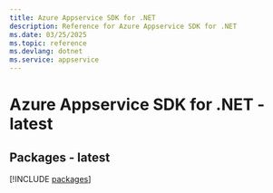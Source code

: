 ```yaml
---
title: Azure Appservice SDK for .NET
description: Reference for Azure Appservice SDK for .NET
ms.date: 03/25/2025
ms.topic: reference
ms.devlang: dotnet
ms.service: appservice
---
```

# Azure Appservice SDK for .NET - latest
## Packages - latest
[!INCLUDE [packages](appservice-index.md)]